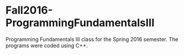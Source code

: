 # Fall2016-ProgrammingFundamentalsIII
Programming Fundamentals III class for the Spring 2016 semester. The programs were coded using C++.
